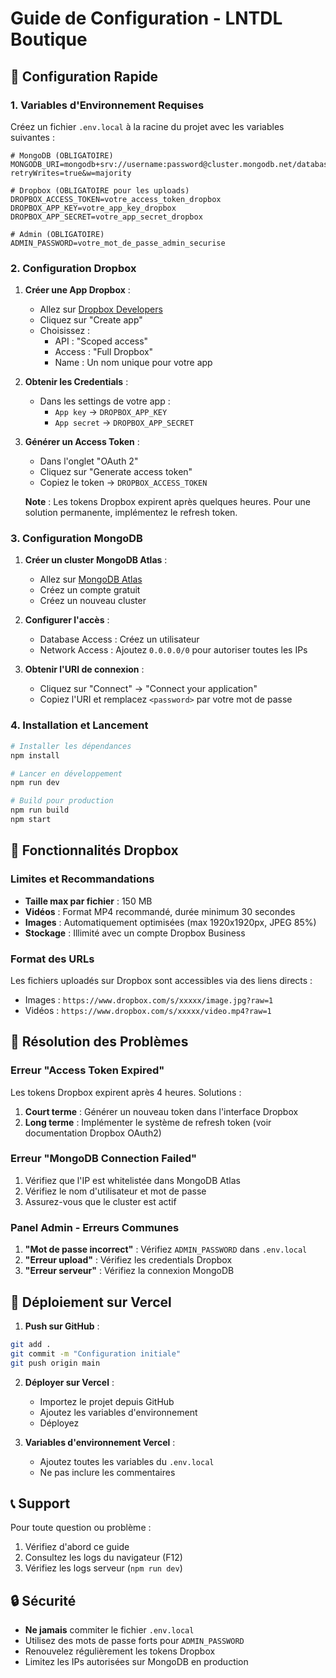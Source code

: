 # Guide de Configuration - LNTDL Boutique

## 🚀 Configuration Rapide

### 1. Variables d'Environnement Requises

Créez un fichier `.env.local` à la racine du projet avec les variables suivantes :

```env
# MongoDB (OBLIGATOIRE)
MONGODB_URI=mongodb+srv://username:password@cluster.mongodb.net/database?retryWrites=true&w=majority

# Dropbox (OBLIGATOIRE pour les uploads)
DROPBOX_ACCESS_TOKEN=votre_access_token_dropbox
DROPBOX_APP_KEY=votre_app_key_dropbox
DROPBOX_APP_SECRET=votre_app_secret_dropbox

# Admin (OBLIGATOIRE)
ADMIN_PASSWORD=votre_mot_de_passe_admin_securise
```

### 2. Configuration Dropbox

1. **Créer une App Dropbox** :
   - Allez sur [Dropbox Developers](https://www.dropbox.com/developers/apps)
   - Cliquez sur "Create app"
   - Choisissez :
     - API : "Scoped access"
     - Access : "Full Dropbox"
     - Name : Un nom unique pour votre app

2. **Obtenir les Credentials** :
   - Dans les settings de votre app :
     - `App key` → `DROPBOX_APP_KEY`
     - `App secret` → `DROPBOX_APP_SECRET`
   
3. **Générer un Access Token** :
   - Dans l'onglet "OAuth 2"
   - Cliquez sur "Generate access token"
   - Copiez le token → `DROPBOX_ACCESS_TOKEN`
   
   **Note** : Les tokens Dropbox expirent après quelques heures. Pour une solution permanente, implémentez le refresh token.

### 3. Configuration MongoDB

1. **Créer un cluster MongoDB Atlas** :
   - Allez sur [MongoDB Atlas](https://www.mongodb.com/cloud/atlas)
   - Créez un compte gratuit
   - Créez un nouveau cluster

2. **Configurer l'accès** :
   - Database Access : Créez un utilisateur
   - Network Access : Ajoutez `0.0.0.0/0` pour autoriser toutes les IPs

3. **Obtenir l'URI de connexion** :
   - Cliquez sur "Connect" → "Connect your application"
   - Copiez l'URI et remplacez `<password>` par votre mot de passe

### 4. Installation et Lancement

```bash
# Installer les dépendances
npm install

# Lancer en développement
npm run dev

# Build pour production
npm run build
npm start
```

## 📱 Fonctionnalités Dropbox

### Limites et Recommandations

- **Taille max par fichier** : 150 MB
- **Vidéos** : Format MP4 recommandé, durée minimum 30 secondes
- **Images** : Automatiquement optimisées (max 1920x1920px, JPEG 85%)
- **Stockage** : Illimité avec un compte Dropbox Business

### Format des URLs

Les fichiers uploadés sur Dropbox sont accessibles via des liens directs :
- Images : `https://www.dropbox.com/s/xxxxx/image.jpg?raw=1`
- Vidéos : `https://www.dropbox.com/s/xxxxx/video.mp4?raw=1`

## 🔧 Résolution des Problèmes

### Erreur "Access Token Expired"

Les tokens Dropbox expirent après 4 heures. Solutions :

1. **Court terme** : Générer un nouveau token dans l'interface Dropbox
2. **Long terme** : Implémenter le système de refresh token (voir documentation Dropbox OAuth2)

### Erreur "MongoDB Connection Failed"

1. Vérifiez que l'IP est whitelistée dans MongoDB Atlas
2. Vérifiez le nom d'utilisateur et mot de passe
3. Assurez-vous que le cluster est actif

### Panel Admin - Erreurs Communes

1. **"Mot de passe incorrect"** : Vérifiez `ADMIN_PASSWORD` dans `.env.local`
2. **"Erreur upload"** : Vérifiez les credentials Dropbox
3. **"Erreur serveur"** : Vérifiez la connexion MongoDB

## 🚀 Déploiement sur Vercel

1. **Push sur GitHub** :
```bash
git add .
git commit -m "Configuration initiale"
git push origin main
```

2. **Déployer sur Vercel** :
   - Importez le projet depuis GitHub
   - Ajoutez les variables d'environnement
   - Déployez

3. **Variables d'environnement Vercel** :
   - Ajoutez toutes les variables du `.env.local`
   - Ne pas inclure les commentaires

## 📞 Support

Pour toute question ou problème :
1. Vérifiez d'abord ce guide
2. Consultez les logs du navigateur (F12)
3. Vérifiez les logs serveur (`npm run dev`)

## 🔒 Sécurité

- **Ne jamais** commiter le fichier `.env.local`
- Utilisez des mots de passe forts pour `ADMIN_PASSWORD`
- Renouvelez régulièrement les tokens Dropbox
- Limitez les IPs autorisées sur MongoDB en production